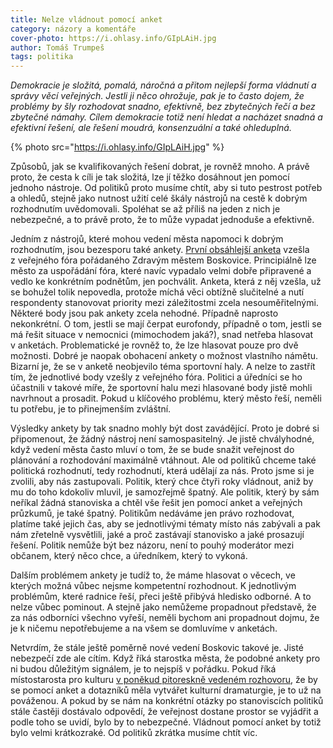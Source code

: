 ```yaml
---
title: Nelze vládnout pomocí anket
category: názory a komentáře
cover-photo: https://i.ohlasy.info/GIpLAiH.jpg
author: Tomáš Trumpeš
tags: politika
---
```


*Demokracie je složitá, pomalá, náročná a přitom nejlepší forma vládnutí a správy věcí veřejných. Jestli ji něco ohrožuje, pak je to často dojem, že problémy by šly rozhodovat snadno, efektivně, bez zbytečných řečí a bez zbytečné námahy. Cílem demokracie totiž není hledat a nacházet snadná a efektivní řešení, ale řešení moudrá, konsenzuální a také ohleduplná.*

{% photo src="https://i.ohlasy.info/GIpLAiH.jpg" %}

Způsobů, jak se kvalifikovaných řešení dobrat, je rovněž mnoho. A právě proto, že cesta k cíli je tak složitá, lze jí těžko dosáhnout jen pomocí jednoho nástroje. Od politiků proto musíme chtít, aby si tuto pestrost potřeb a ohledů, stejně jako nutnost užití celé škály nástrojů na cestě k dobrým rozhodnutím uvědomovali. Spoléhat se až příliš na jeden z nich je nebezpečné, a to právě proto, že to může vypadat jednoduše a efektivně.

Jedním z nástrojů, které mohou vedení města napomoci k dobrým rozhodnutím, jsou bezesporu také ankety. [První obsáhlejší anketa](http://ankety.boskovice.cz/zdravemesto/) vzešla z veřejného fóra pořádaného Zdravým městem Boskovice. Principiálně lze město za uspořádání fóra, které navíc vypadalo velmi dobře připravené a vedlo ke konkrétním podnětům, jen pochválit. Anketa, která z něj vzešla, už se bohužel tolik nepovedla, protože míchá věci obtížně slučitelné a nutí respondenty stanovovat priority mezi záležitostmi zcela nesouměřitelnými. Některé body jsou pak ankety zcela nehodné. Případně naprosto nekonkrétní. O tom, jestli se mají čerpat eurofondy, případně o tom, jestli se má řešit situace v nemocnici (mimochodem jaká?), snad netřeba hlasovat v anketách. Problematické je rovněž to, že lze hlasovat pouze pro dvě možnosti. Dobré je naopak obohacení ankety o možnost vlastního námětu. Bizarní je, že se v anketě neobjevilo téma sportovní haly. A nelze to zastřít tím, že jednotlivé body vzešly z veřejného fóra. Politici a úředníci se ho účastnili v takové míře, že sportovní halu mezi hlasované body jistě mohli navrhnout a prosadit. Pokud u klíčového problému, který město řeší, neměli tu potřebu, je to přinejmenším zvláštní.

Výsledky ankety by tak snadno mohly být dost zavádějící. Proto je dobré si připomenout, že žádný nástroj není samospasitelný. Je jistě chvályhodné, když vedení města často mluví o tom, že se bude snažit veřejnost do plánování a rozhodování maximálně vtáhnout. Ale od politiků chceme také politická rozhodnutí, tedy rozhodnutí, která udělají za nás. Proto jsme si je zvolili, aby nás zastupovali. Politik, který chce čtyři roky vládnout, aniž by mu do toho kdokoliv mluvil, je samozřejmě špatný. Ale politik, který by sám neříkal žádná stanoviska a chtěl vše řešit jen pomocí anket a veřejných průzkumů, je také špatný. Politikům nedáváme jen právo rozhodovat, platíme také jejich čas, aby se jednotlivými tématy místo nás zabývali a pak nám zřetelně vysvětlili, jaké a proč zastávají stanovisko a jaké prosazují řešení. Politik nemůže být bez názoru, není to pouhý moderátor mezi občanem, který něco chce, a úředníkem, který to vykoná.

Dalším problémem ankety je tudíž to, že máme hlasovat o věcech, ve kterých možná vůbec nejsme kompetentní rozhodnout. K jednotlivým problémům, které radnice řeší, přeci ještě přibývá hledisko odborné. A to nelze vůbec pominout. A stejně jako nemůžeme propadnout představě, že za nás odborníci všechno vyřeší, neměli bychom ani propadnout dojmu, že je k ničemu nepotřebujeme a na všem se domluvíme v anketách.

Netvrdím, že stále ještě poměrně nové vedení Boskovic takové je. Jisté nebezpečí zde ale cítím. Když říká starostka města, že podobné ankety pro ni budou důležitým signálem, je to nejspíš v pořádku. Pokud říká místostarosta pro kulturu [v poněkud pitoreskně vedeném rozhovoru](http://regionpress.cz/Petr-Malach-se-chysta-na-Boskovicke-behy-do-kultury-by-rad-zapojil-obyvatele-mesta-id-16046.aspx), že by se pomocí anket a dotazníků měla vytvářet kulturní dramaturgie, je to už na pováženou. A pokud by se nám na konkrétní otázky po stanoviscích politiků stále častěji dostávalo odpovědí, že veřejnost dostane prostor se vyjádřit a podle toho se uvidí, bylo by to nebezpečné. Vládnout pomocí anket by totiž bylo velmi krátkozraké. Od politiků zkrátka musíme chtít víc.

